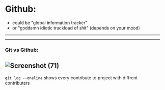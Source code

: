 # Github: 
* could be "global information tracker" 
* or "goddamn idiotic truckload of shit" (depends on your mood)
---
---
### Git vs Github:
![Screenshot (71)](https://user-images.githubusercontent.com/50621975/149844296-f339a3fe-d476-45bb-8570-0fd8fd4cdb38.png)
---
```git log --oneline``` shows every contribute to project with diffrent contributers
